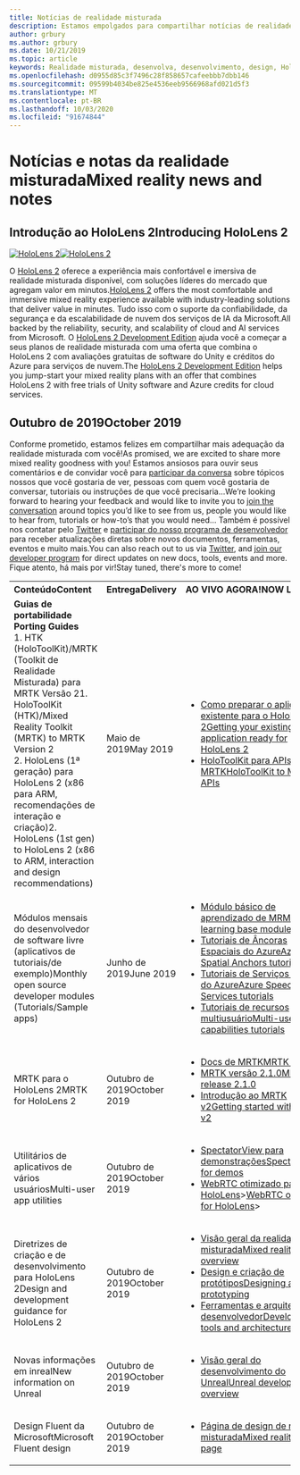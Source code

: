 ```yaml
---
title: Notícias de realidade misturada
description: Estamos empolgados para compartilhar notícias de realidade misturadas com você! Estamos ansiosos para ouvir seus comentários e gostaria de convidá-lo a participar da conversa.
author: grbury
ms.author: grbury
ms.date: 10/21/2019
ms.topic: article
keywords: Realidade misturada, desenvolva, desenvolvimento, design, HoloLens, serviços do Azure, notícias, HoloLens 2
ms.openlocfilehash: d0955d85c3f7496c28f858657cafeebbb7dbb146
ms.sourcegitcommit: 09599b4034be825e4536eeb9566968afd021d5f3
ms.translationtype: MT
ms.contentlocale: pt-BR
ms.lasthandoff: 10/03/2020
ms.locfileid: "91674844"
---
```

# <a name="mixed-reality-news-and-notes"></a><span data-ttu-id="ffa1d-105">Notícias e notas da realidade misturada</span><span class="sxs-lookup"><span data-stu-id="ffa1d-105">Mixed reality news and notes</span></span>

## <a name="introducing-hololens-2"></a><span data-ttu-id="ffa1d-106">Introdução ao HoloLens 2</span><span class="sxs-lookup"><span data-stu-id="ffa1d-106">Introducing HoloLens 2</span></span>

<span data-ttu-id="ffa1d-107">[![HoloLens 2](images/hololens2.jpg)](https://www.microsoft.com/hololens/hardware)</span><span class="sxs-lookup"><span data-stu-id="ffa1d-107">[![HoloLens 2](images/hololens2.jpg)](https://www.microsoft.com/hololens/hardware)</span></span>

<span data-ttu-id="ffa1d-108">O [HoloLens 2](https://www.microsoft.com/hololens/hardware) oferece a experiência mais confortável e imersiva de realidade misturada disponível, com soluções líderes do mercado que agregam valor em minutos.</span><span class="sxs-lookup"><span data-stu-id="ffa1d-108">[HoloLens 2](https://www.microsoft.com/hololens/hardware) offers the most comfortable and immersive mixed reality experience available with industry-leading solutions that deliver value in minutes.</span></span> <span data-ttu-id="ffa1d-109">Tudo isso com o suporte da confiabilidade, da segurança e da escalabilidade de nuvem dos serviços de IA da Microsoft.</span><span class="sxs-lookup"><span data-stu-id="ffa1d-109">All backed by the reliability, security, and scalability of cloud and AI services from Microsoft.</span></span> <span data-ttu-id="ffa1d-110">O [HoloLens 2 Development Edition](https://www.microsoft.com//hololens/developers) ajuda você a começar a seus planos de realidade misturada com uma oferta que combina o HoloLens 2 com avaliações gratuitas de software do Unity e créditos do Azure para serviços de nuvem.</span><span class="sxs-lookup"><span data-stu-id="ffa1d-110">The [HoloLens 2 Development Edition](https://www.microsoft.com//hololens/developers) helps you jump-start your mixed reality plans with an offer that combines HoloLens 2 with free trials of Unity software and Azure credits for cloud services.</span></span>

## <a name="october-2019"></a><span data-ttu-id="ffa1d-111">Outubro de 2019</span><span class="sxs-lookup"><span data-stu-id="ffa1d-111">October 2019</span></span>

<span data-ttu-id="ffa1d-112">Conforme prometido, estamos felizes em compartilhar mais adequação da realidade misturada com você!</span><span class="sxs-lookup"><span data-stu-id="ffa1d-112">As promised, we are excited to share more mixed reality goodness with you!</span></span> <span data-ttu-id="ffa1d-113">Estamos ansiosos para ouvir seus comentários e de convidar você para [participar da conversa](https://holodevelopersslack.azurewebsites.net/) sobre tópicos nossos que você gostaria de ver, pessoas com quem você gostaria de conversar, tutoriais ou instruções de que você precisaria…</span><span class="sxs-lookup"><span data-stu-id="ffa1d-113">We’re looking forward to hearing your feedback and would like to invite you to [join the conversation](https://holodevelopersslack.azurewebsites.net/) around topics you’d like to see from us, people you would like to hear from, tutorials or how-to’s that you would need…</span></span> <span data-ttu-id="ffa1d-114">Também é possível nos contatar pelo [Twitter](https://twitter.com/MxdRealityDev) e [participar do nosso programa de desenvolvedor](https://aka.ms/iwantmr) para receber atualizações diretas sobre novos documentos, ferramentas, eventos e muito mais.</span><span class="sxs-lookup"><span data-stu-id="ffa1d-114">You can also reach out to us via [Twitter](https://twitter.com/MxdRealityDev), and [join our developer program](https://aka.ms/iwantmr) for direct updates on new docs, tools, events and more.</span></span> <span data-ttu-id="ffa1d-115">Fique atento, há mais por vir!</span><span class="sxs-lookup"><span data-stu-id="ffa1d-115">Stay tuned, there's more to come!</span></span>

<table>
<tr>
<th style="width: 400px; text-align:left;"><span data-ttu-id="ffa1d-116">Conteúdo</span><span class="sxs-lookup"><span data-stu-id="ffa1d-116">Content</span></span></th><th style="width: 125px; text-align:left;"><span data-ttu-id="ffa1d-117">Entrega</span><span class="sxs-lookup"><span data-stu-id="ffa1d-117">Delivery</span></span></th><th style="width: 125px; text-align:left;"><span data-ttu-id="ffa1d-118">AO VIVO AGORA!</span><span class="sxs-lookup"><span data-stu-id="ffa1d-118">NOW LIVE!</span></span></th>
</tr> 
<tr>
<td><span data-ttu-id="ffa1d-119"><b>Guias de portabilidade</b> </span><span class="sxs-lookup"><span data-stu-id="ffa1d-119"><b>Porting Guides</b> </span></span><br><span data-ttu-id="ffa1d-120">1. HTK (HoloToolKit)/MRTK (Toolkit de Realidade Misturada) para MRTK Versão 2</span><span class="sxs-lookup"><span data-stu-id="ffa1d-120">1. HoloToolKit (HTK)/Mixed Reality Toolkit (MRTK) to MRTK Version 2</span></span>
<br><span data-ttu-id="ffa1d-121">2. HoloLens (1ª geração) para HoloLens 2 (x86 para ARM, recomendações de interação e criação)</span><span class="sxs-lookup"><span data-stu-id="ffa1d-121">2. HoloLens (1st gen) to HoloLens 2 (x86 to ARM, interaction and design recommendations)</span></span>
</td></td><td><span data-ttu-id="ffa1d-122">Maio de 2019</span><span class="sxs-lookup"><span data-stu-id="ffa1d-122">May 2019</span></span></td><td> <ul><li><span data-ttu-id="ffa1d-123"><a href=https://docs.microsoft.com/windows/mixed-reality/mrtk-porting-guide>Como preparar o aplicativo existente para o HoloLens 2</a></span><span class="sxs-lookup"><span data-stu-id="ffa1d-123"><a href=https://docs.microsoft.com/windows/mixed-reality/mrtk-porting-guide>Getting your existing application ready for HoloLens 2</a></span></span><li><span data-ttu-id="ffa1d-124"><a href=https://microsoft.github.io/MixedRealityToolkit-Unity/Documentation/HTKToMRTKPortingGuide.html>HoloToolKit para APIs MRTK</a></span><span class="sxs-lookup"><span data-stu-id="ffa1d-124"><a href=https://microsoft.github.io/MixedRealityToolkit-Unity/Documentation/HTKToMRTKPortingGuide.html>HoloToolKit to MRTK APIs</a></span></span></td>
</tr>
<tr>
<td><span data-ttu-id="ffa1d-125">Módulos mensais do desenvolvedor de software livre (aplicativos de tutoriais/de exemplo)</span><span class="sxs-lookup"><span data-stu-id="ffa1d-125">Monthly open source developer modules (Tutorials/Sample apps)</span></span></td><td><span data-ttu-id="ffa1d-126">Junho de 2019</span><span class="sxs-lookup"><span data-stu-id="ffa1d-126">June 2019</span></span></td><td> <ul><li><span data-ttu-id="ffa1d-127"><a href=https://docs.microsoft.com/windows/mixed-reality/mrlearning-base-ch1>Módulo básico de aprendizado de MR</a></span><span class="sxs-lookup"><span data-stu-id="ffa1d-127"><a href=https://docs.microsoft.com/windows/mixed-reality/mrlearning-base-ch1>MR learning base module</a></span></span><li><span data-ttu-id="ffa1d-128"><a href=https://docs.microsoft.com/windows/mixed-reality/mrlearning-asa-ch1>Tutoriais de Âncoras Espaciais do Azure</a></span><span class="sxs-lookup"><span data-stu-id="ffa1d-128"><a href=https://docs.microsoft.com/windows/mixed-reality/mrlearning-asa-ch1>Azure Spatial Anchors tutorials</a></span></span><li><span data-ttu-id="ffa1d-129"><a href=https://docs.microsoft.com/windows/mixed-reality/mrlearning-speechsdk-ch1>Tutoriais de Serviços de Fala do Azure</a></span><span class="sxs-lookup"><span data-stu-id="ffa1d-129"><a href=https://docs.microsoft.com/windows/mixed-reality/mrlearning-speechsdk-ch1>Azure Speech Services tutorials</a></span></span><li><span data-ttu-id="ffa1d-130"><a href=https://docs.microsoft.com/windows/mixed-reality/mrlearning-sharing(photon)-ch1>Tutoriais de recursos multiusuário</a></span><span class="sxs-lookup"><span data-stu-id="ffa1d-130"><a href=https://docs.microsoft.com/windows/mixed-reality/mrlearning-sharing(photon)-ch1>Multi-user capabilities tutorials</a></span></span></td>
</tr>
<tr>
<td><span data-ttu-id="ffa1d-131">MRTK para o HoloLens 2</span><span class="sxs-lookup"><span data-stu-id="ffa1d-131">MRTK for HoloLens 2</span></span></td><td><span data-ttu-id="ffa1d-132">Outubro de 2019</span><span class="sxs-lookup"><span data-stu-id="ffa1d-132">October 2019</span></span></td><td> <ul><li><span data-ttu-id="ffa1d-133"><a href=https://microsoft.github.io/MixedRealityToolkit-Unity/Documentation/GettingStartedWithTheMRTK.html>Docs de MRTK</a></span><span class="sxs-lookup"><span data-stu-id="ffa1d-133"><a href=https://microsoft.github.io/MixedRealityToolkit-Unity/Documentation/GettingStartedWithTheMRTK.html>MRTK docs</a></span></span><li><span data-ttu-id="ffa1d-134"><a href=https://github.com/Microsoft/MixedRealityToolkit-Unity/releases>MRTK versão 2.1.0</a></span><span class="sxs-lookup"><span data-stu-id="ffa1d-134"><a href=https://github.com/Microsoft/MixedRealityToolkit-Unity/releases>MRTK release 2.1.0</a></span></span><li><span data-ttu-id="ffa1d-135"><a href=https://docs.microsoft.com/windows/mixed-reality/mrtk-getting-started>Introdução ao MRTK v2</a></span><span class="sxs-lookup"><span data-stu-id="ffa1d-135"><a href=https://docs.microsoft.com/windows/mixed-reality/mrtk-getting-started>Getting started with MRTK v2</a></span></span></td>
</tr>
<tr>
<td><span data-ttu-id="ffa1d-136">Utilitários de aplicativos de vários usuários</span><span class="sxs-lookup"><span data-stu-id="ffa1d-136">Multi-user app utilities</span></span></td><td><span data-ttu-id="ffa1d-137">Outubro de 2019</span><span class="sxs-lookup"><span data-stu-id="ffa1d-137">October 2019</span></span></td><td> <ul><li><span data-ttu-id="ffa1d-138"><a href=https://docs.microsoft.com/windows/mixed-reality/spectator-view>SpectatorView para demonstrações</a></span><span class="sxs-lookup"><span data-stu-id="ffa1d-138"><a href=https://docs.microsoft.com/windows/mixed-reality/spectator-view>SpectatorView for demos</a></span></span><li><span data-ttu-id="ffa1d-139"><a href=https://github.com/microsoft/MixedReality-WebRTC>WebRTC otimizado para o HoloLens</a>></span><span class="sxs-lookup"><span data-stu-id="ffa1d-139"><a href=https://github.com/microsoft/MixedReality-WebRTC>WebRTC optimized for HoloLens</a>></span></span></td>
</tr>
<tr>
<td><span data-ttu-id="ffa1d-140">Diretrizes de criação e de desenvolvimento para HoloLens 2</span><span class="sxs-lookup"><span data-stu-id="ffa1d-140">Design and development guidance for HoloLens 2</span></span></td><td><span data-ttu-id="ffa1d-141">Outubro de 2019</span><span class="sxs-lookup"><span data-stu-id="ffa1d-141">October 2019</span></span></td><td> <ul><li><span data-ttu-id="ffa1d-142"><a href=https://docs.microsoft.com/windows/mixed-reality/>Visão geral da realidade misturada</a></span><span class="sxs-lookup"><span data-stu-id="ffa1d-142"><a href=https://docs.microsoft.com/windows/mixed-reality/>Mixed reality overview</a></span></span><li><span data-ttu-id="ffa1d-143"><a href=https://docs.microsoft.com/windows/mixed-reality/design>Design e criação de protótipos</a></span><span class="sxs-lookup"><span data-stu-id="ffa1d-143"><a href=https://docs.microsoft.com/windows/mixed-reality/design>Designing and prototyping</a></span></span><li><span data-ttu-id="ffa1d-144"><a href=https://docs.microsoft.com/windows/mixed-reality/development>Ferramentas e arquitetura de desenvolvedor</a></span><span class="sxs-lookup"><span data-stu-id="ffa1d-144"><a href=https://docs.microsoft.com/windows/mixed-reality/development>Developer tools and architecture</a></span></span></td>
</tr>
<tr>
  <td><span data-ttu-id="ffa1d-145">Novas informações em inreal</span><span class="sxs-lookup"><span data-stu-id="ffa1d-145">New information on Unreal</span></span></td><td><span data-ttu-id="ffa1d-146">Outubro de 2019</span><span class="sxs-lookup"><span data-stu-id="ffa1d-146">October 2019</span></span></td><td> <ul><li><span data-ttu-id="ffa1d-147"><a href=https://docs.microsoft.com/windows/mixed-reality/unreal-development-overview>Visão geral do desenvolvimento do Unreal</a></span><span class="sxs-lookup"><span data-stu-id="ffa1d-147"><a href=https://docs.microsoft.com/windows/mixed-reality/unreal-development-overview>Unreal development overview</a></span></span></td>
</tr>
<tr>
  <td><span data-ttu-id="ffa1d-148">Design Fluent da Microsoft</span><span class="sxs-lookup"><span data-stu-id="ffa1d-148">Microsoft Fluent design</span></span></td><td><span data-ttu-id="ffa1d-149">Outubro de 2019</span><span class="sxs-lookup"><span data-stu-id="ffa1d-149">October 2019</span></span></td><td> <ul><li><span data-ttu-id="ffa1d-150"><a href=https://www.microsoft.com/design/fluent/>Página de design de realidade misturada</a></span><span class="sxs-lookup"><span data-stu-id="ffa1d-150"><a href=https://www.microsoft.com/design/fluent/>Mixed reality design page</a></span></span></td>
</tr>
</table>
